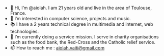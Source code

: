 - 👋 Hi, I’m @aiolah. I am 21 years old and live in the area of Toulouse, France.
- 👀 I’m interested in computer science, projects and music.
- 📚 I have a 2 years technical degree in multimedia and internet, web technologies.
- 🌱 I’m currently doing a service mission. I serve in charity organisations such as the food bank, the Red-Cross and the Catholic relief service.
- 📫 How to reach me : aiolah.vaiti@gmail.com

<!---
aiolah/aiolah is a ✨ special ✨ repository because its `README.md` (this file) appears on your GitHub profile.
You can click the Preview link to take a look at your changes.
--->
